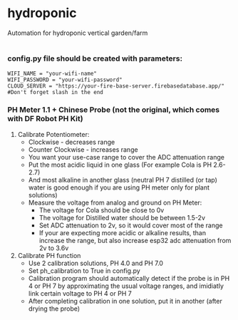 # hydroponic
Automation for hydroponic vertical garden/farm

#
###  config.py file should be created with parameters:
```
WIFI_NAME = "your-wifi-name"
WIFI_PASSWORD = "your-wifi-password"
CLOUD_SERVER = "https://your-fire-base-server.firebasedatabase.app/" #Don't forget slash in the end
```

### PH Meter 1.1 + Chinese Probe (not the original, which comes with DF Robot PH Kit)
1. Calibrate Potentiometer:
    - Clockwise - decreases range
    - Counter Clockwise - increases range
    - You want your use-case range  to cover the ADC attenuation range
    - Put the most acidic liquid in one glass (For example Cola is PH 2.6-2.7)
    - And most alkaline in another glass (neutral PH 7 distilled (or tap) water is good enough if you are using PH meter only for plant solutions)
    - Measure the voltage from analog and ground on PH Meter:
        - The voltage for Cola should be close to 0v
        - The voltage for Distilled water should be between 1.5-2v
        - Set ADC attenuation to 2v, so it would cover most of the range
        - If your are expecting more acidic or alkaline results, than increase the range, but also increase esp32 adc attenuation from 2v to 3.6v
2. Calibrate PH function
    - Use 2 calibration solutions, PH 4.0 and PH 7.0
    - Set ph_calibration to True in config.py
    - Calibration program should automatically detect if the probe is in PH 4 or PH 7 by approximating the usual voltage ranges, and imidiatly link certain voltage to  PH 4 or PH 7
    - After completing calibration in one solution, put it in another (after drying the probe)